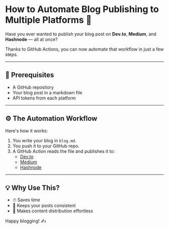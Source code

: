 # How to Automate Blog Publishing to Multiple Platforms 🚀

Have you ever wanted to publish your blog post on **Dev.to**, **Medium**, and **Hashnode** — all at once?

Thanks to GitHub Actions, you can now automate that workflow in just a few steps.

---

## 🔧 Prerequisites

- A GitHub repository
- Your blog post in a markdown file
- API tokens from each platform

---

## ⚙️ The Automation Workflow

Here's how it works:

1. You write your blog in `blog.md`.
2. You push it to your GitHub repo.
3. A GitHub Action reads the file and publishes it to:
   - [Dev.to](https://dev.to)
   - [Medium](https://medium.com)
   - [Hashnode](https://hashnode.com)

---

## 💡 Why Use This?

- ⏱ Saves time
- 🧼 Keeps your posts consistent
- 🔁 Makes content distribution effortless

Happy blogging! ✍️

